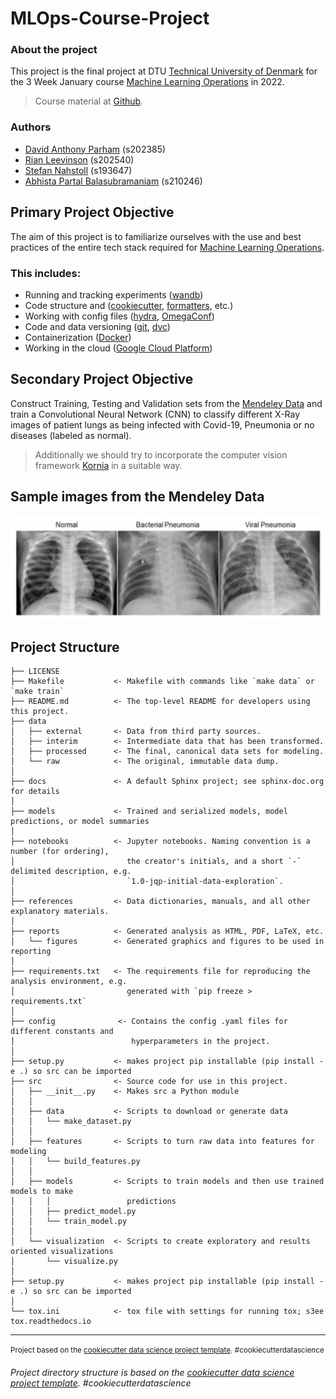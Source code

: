 # MLOps-Course-Project

### **About the project**
This project is the final project at DTU [Technical University of Denmark](https://www.dtu.dk/) for the 3 Week January course [Machine Learning Operations](https://kurser.dtu.dk/course/02476) in 2022.

> Course material at [Github](https://skaftenicki.github.io/dtu_mlops/).

### **Authors**

* [David Anthony Parham](https://github.com/davelbit) (s202385)
* [Rian Leevinson](https://github.com/RianLeevinson) (s202540)
*  [Stefan Nahstoll](https://github.com/StefanNa) (s193647)
*  [Abhista Partal Balasubramaniam](https://github.com/AbhistaPB) (s210246)

## **Primary Project Objective**

The aim of this project is to familiarize ourselves with the use and best practices of the entire tech stack required for [Machine Learning Operations](https://en.wikipedia.org/wiki/MLOps).

### **This includes:**
- Running and tracking experiments ([wandb](https://wandb.ai))
- Code structure and ([cookiecutter](https://github.com/drivendata/cookiecutter-data-science), [formatters](https://github.com/psf/black), etc.)
- Working with config files ([hydra](https://hydra.cc/docs/configure_hydra/intro/), [OmegaConf](https://omegaconf.readthedocs.io/en/2.1_branch/index.html))
- Code and data versioning ([git](https://git-scm.com/), [dvc](https://dvc.org/))
- Containerization ([Docker](https://www.docker.com/))
- Working in the cloud ([Google Cloud Platform](https://console.cloud.google.com/))

## **Secondary Project Objective**

Construct Training, Testing and Validation sets from the [Mendeley Data](https://data.mendeley.com/datasets/jctsfj2sfn/1) and train a Convolutional Neural Network (CNN) to classify different X-Ray images of patient lungs as being infected with Covid-19, Pneumonia or no diseases (labeled as normal).

> Additionally we should try to incorporate the computer vision framework [Kornia](https://github.com/kornia/kornia) in a suitable way.

## **Sample images from the Mendeley Data**
<img src="data/external/data_preview.png" alt="Demonstration of the data" width="640"/>



Project Structure
------------

    ├── LICENSE
    ├── Makefile           <- Makefile with commands like `make data` or `make train`
    ├── README.md          <- The top-level README for developers using this project.
    ├── data
    │   ├── external       <- Data from third party sources.
    │   ├── interim        <- Intermediate data that has been transformed.
    │   ├── processed      <- The final, canonical data sets for modeling.
    │   └── raw            <- The original, immutable data dump.
    │
    ├── docs               <- A default Sphinx project; see sphinx-doc.org for details
    │
    ├── models             <- Trained and serialized models, model predictions, or model summaries
    │
    ├── notebooks          <- Jupyter notebooks. Naming convention is a number (for ordering),
    │                         the creator's initials, and a short `-` delimited description, e.g.
    │                         `1.0-jqp-initial-data-exploration`.
    │
    ├── references         <- Data dictionaries, manuals, and all other explanatory materials.
    │
    ├── reports            <- Generated analysis as HTML, PDF, LaTeX, etc.
    │   └── figures        <- Generated graphics and figures to be used in reporting
    │
    ├── requirements.txt   <- The requirements file for reproducing the analysis environment, e.g.
    │                         generated with `pip freeze > requirements.txt`
    │ 
    ├── config              <- Contains the config .yaml files for different constants and 
    │                          hyperparameters in the project.
    │
    ├── setup.py           <- makes project pip installable (pip install -e .) so src can be imported
    ├── src                <- Source code for use in this project.
    │   ├── __init__.py    <- Makes src a Python module
    │   │
    │   ├── data           <- Scripts to download or generate data
    │   │   └── make_dataset.py
    │   │
    │   ├── features       <- Scripts to turn raw data into features for modeling
    │   │   └── build_features.py
    │   │
    │   ├── models         <- Scripts to train models and then use trained models to make
    │   │   │                 predictions
    │   │   ├── predict_model.py
    │   │   └── train_model.py
    │   │
    │   └── visualization  <- Scripts to create exploratory and results oriented visualizations
    │       └── visualize.py
    │
    ├── setup.py           <- makes project pip installable (pip install -e .) so src can be imported
    │
    └── tox.ini            <- tox file with settings for running tox; s3ee tox.readthedocs.io


--------

<p><small>Project based on the <a target="_blank" href="https://drivendata.github.io/cookiecutter-data-science/">cookiecutter data science project template</a>. #cookiecutterdatascience</small></p>

###### Project directory structure is based on the [cookiecutter data science project template](https://drivendata.github.io/cookiecutter-data-science/). #cookiecutterdatascience</small></p>
